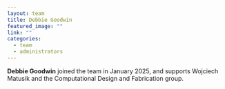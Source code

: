 ```yaml
---
layout: team
title: Debbie Goodwin
featured_image: ""
link: ""
categories:
  - team
  - administrators
---
```

**Debbie Goodwin** joined the team in January 2025, and supports Wojciech Matusik and the Computational Design and Fabrication group.